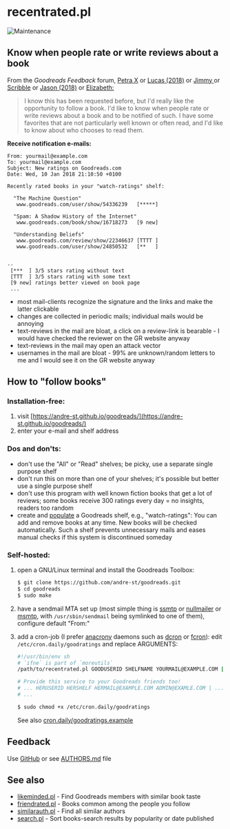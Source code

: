 # recentrated.pl

![Maintenance](https://img.shields.io/maintenance/yes/2018.svg)


## Know when people rate or write reviews about a book

From the _Goodreads Feedback_ forum, [Petra X](https://www.goodreads.com/topic/show/2136206-following-books)
or [Lucas (2018)](https://www.goodreads.com/topic/show/19212816-follow-all-reviews-of-a-book)
or [Jimmy ](https://www.goodreads.com/topic/show/563115-follow-a-book)
or [Scribble](https://www.goodreads.com/topic/show/440170-follow-user-reviews----follow-the-book)
or [Jason (2018)](https://www.goodreads.com/topic/show/19540183-subscribe-to-book-reviews-of-certain-books)
or [Elizabeth:](https://www.goodreads.com/topic/show/18060629-follow-book)
> I know this has been requested before, but I'd really like the opportunity to
> follow a book. I'd like to know when people rate or write reviews about a
> book and to be notified of such. I have some favorites that are not
> particularly well known or often read, and I'd like to know about who chooses
> to read them. 


**Receive notification e-mails:**
```
From: yourmail@example.com
To: yourmail@example.com
Subject: New ratings on Goodreads.com
Date: Wed, 10 Jan 2018 21:10:50 +0100

Recently rated books in your "watch-ratings" shelf:

  "The Machine Question"
   www.goodreads.com/user/show/54336239   [*****]

  "Spam: A Shadow History of the Internet"
   www.goodreads.com/book/show/16718273   [9 new]

  "Understanding Beliefs"
   www.goodreads.com/review/show/22346637 [TTTT ]
   www.goodreads.com/user/show/24850532   [**   ]


--
 [***  ] 3/5 stars rating without text
 [TTT  ] 3/5 stars rating with some text
 [9 new] ratings better viewed on book page
 ...   
```
- most mail-clients recognize the signature and the links and make the latter clickable
- changes are collected in periodic mails; individual mails would be annoying
- text-reviews in the mail are bloat, a click on a review-link is bearable - I would have checked the reviewer on the GR website anyway
- text-reviews in the mail may open an attack vector
- usernames in the mail are bloat - 99% are unknown/random letters to me and I would see it on the GR website anyway


## How to "follow books" 

### Installation-free:

1. visit [https://andre-st.github.io/goodreads/](https://andre-st.github.io/goodreads/) 
2. enter your e-mail and shelf address


### Dos and don'ts:

- don't use the "All" or "Read" shelves; be picky, use a separate single purpose shelf
- don't run this on more than one of your shelves; it's possible but better use a single purpose shelf
- don't use this program with well known fiction books that get a lot of reviews; 
  some books receive 300 ratings every day = no insights, readers too random
- create and [populate](http://i0.wp.com/theeverscholar.com/wp-content/uploads/2015/03/goodreads3.jpg) 
	a Goodreads shelf, e.g., "watch-ratings": You can add and remove books at any time. 
	New books will be checked automatically. 
	Such a shelf prevents unnecessary mails and eases manual checks if this system is discontinued someday


### Self-hosted:

1. open a GNU/Linux terminal and install the Goodreads Toolbox:
	``` sh
	$ git clone https://github.com/andre-st/goodreads.git
	$ cd goodreads
	$ sudo make
	```
2. have a sendmail MTA set up (most simple thing is [ssmtp](https://wiki.debian.org/sSMTP)
   or [nullmailer](http://untroubled.org/nullmailer/)
   or [msmtp](http://msmtp.sourceforge.net), 
   with `/usr/sbin/sendmail` being symlinked to one of them), 
   configure default "From:"
   
3. add a cron-job (I prefer [anacrony](https://en.wikipedia.org/wiki/Anacron "performs pending jobs if the computer was previously shut down") daemons such as [dcron](https://github.com/dubiousjim/dcron) or [fcron](https://en.wikipedia.org/wiki/Fcron)):
	edit `/etc/cron.daily/goodratings` and replace ARGUMENTS:
	``` sh
	#!/usr/bin/env sh
	# `ifne` is part of `moreutils`
	/path/to/recentrated.pl GOODUSERID SHELFNAME YOURMAIL@EXAMPLE.COM | ifne /usr/sbin/sendmail -t
	
	# Provide this service to your Goodreads friends too!
	# ... HERUSERID HERSHELF HERMAIL@EXAMPLE.COM ADMIN@EXAMLE.COM | ...
	# ...
	```
	```sh
	$ sudo chmod +x /etc/cron.daily/goodratings
	```
	See also [cron.daily/goodratings.example](cron.daily/goodratings.example)


## Feedback

Use [GitHub](https://github.com/andre-st/goodreads/issues) or see [AUTHORS.md](AUTHORS.md) file


## See also

- [likeminded.pl](likeminded.md)   - Find Goodreads members with similar book taste
- [friendrated.pl](friendrated.md) - Books common among the people you follow
- [similarauth.pl](similarauth.md) - Find all similar authors
- [search.pl](search.md)           - Sort books-search results by popularity or date published

